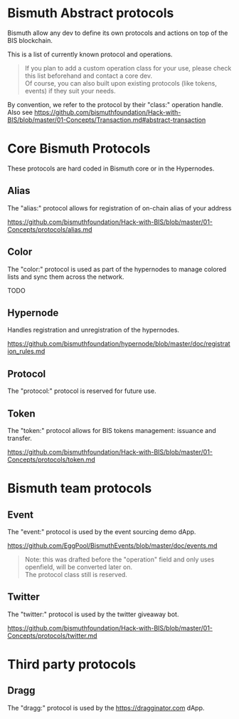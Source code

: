# Bismuth Abstract protocols

Bismuth allow any dev to define its own protocols and actions on top of the BIS blockchain.

This is a list of currently known protocol and operations.

> If you plan to add a custom operation class for your use, please check this list beforehand and contact a core dev.  
  Of course, you can also built upon existing protocols (like tokens, events) if they suit your needs.

By convention, we refer to the protocol by their "class:" operation handle.  
Also see https://github.com/bismuthfoundation/Hack-with-BIS/blob/master/01-Concepts/Transaction.md#abstract-transaction

# Core Bismuth Protocols

These protocols are hard coded in Bismuth core or in the Hypernodes.

## Alias

The "alias:" protocol allows for registration of on-chain alias of your address

https://github.com/bismuthfoundation/Hack-with-BIS/blob/master/01-Concepts/protocols/alias.md

## Color

The "color:" protocol is used as part of the hypernodes to manage colored lists and sync them across the network.

TODO

## Hypernode

Handles registration and unregistration of the hypernodes.

https://github.com/bismuthfoundation/hypernode/blob/master/doc/registration_rules.md


## Protocol

The "protocol:" protocol is reserved for future use.


## Token

The "token:" protocol allows for BIS tokens management: issuance and transfer.

https://github.com/bismuthfoundation/Hack-with-BIS/blob/master/01-Concepts/protocols/token.md


# Bismuth team protocols

## Event

The "event:" protocol is used by the event sourcing demo dApp.

https://github.com/EggPool/BismuthEvents/blob/master/doc/events.md

> Note: this was drafted before the "operation" field and only uses openfield, will be converted later on.  
The protocol class still is reserved.


## Twitter

The "twitter:" protocol is used by the twitter giveaway bot.

https://github.com/bismuthfoundation/Hack-with-BIS/blob/master/01-Concepts/protocols/twitter.md

# Third party protocols

## Dragg

The "dragg:" protocol is used by the https://dragginator.com dApp.

